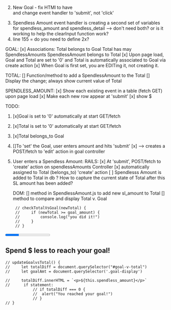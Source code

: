2. New Goal - fix HTMl to have <form> and change event handler to 'submit', not 'click'
3. Spendless Amount event handler is creating a second set of variables for spendless_amount and spendless_detail --> don't need both? or is it working to help the clearInput function work? 
4. line 155 = do you need to define 2x? 

GOAL:
    [x] Associations:
                Total belongs to Goal
                Total has may SpendlessAmounts
                SpendlessAmount belongs to Total
    [x] Upon page load, Goal and Total are set to '0' and Total is automatically associated to Goal via create action
    [x] When Goal is first set, you are EDITing it, not creating it. 

TOTAL:
    [] Function/method to add a SpendlessAmount to the Total 
    [] Display the change; always show current value of Total 

SPENDLESS_AMOUNT:
    [x] Show each existing event in a table (fetch GET) upon page load
    [x] Make each new row appear at 'submit'
    [x] show $                               

TODO: 

1. [x]Goal is set to '0' automatically at start GET/fetch
2. [x]Total is set to '0' automatically at start GET/fetch
3. [x]Total belongs_to Goal
4. []To 'set' the Goal, user enters amount and hits 'submit'
    [x] --> creates a POST/fetch to 'edit' action in goal controller
5. User enters a Spendless Amount:
    RAILS:
    [x] At 'submit', POST/fetch to 'create' action on spendlessAmounts Controller
    [x] automatically assigned to Total (belongs_to) 'create' action
    [ ] Spendlesss Amount is added to Total in db
       ? How to capture the current state of Total after this SL amount has been added?

    DOM:
    [] method in SpendlessAmount.js to add new sl_amount to Total
    [] method to compare and display Total v. Goal




        // checkTotalVsGoal(newTotal) {
        //     if (newTotal >= goal_amount) {
        //         console.log("you did it!")
        //     }
        // }


<!--STRETCH GOAL - login  -->
<!--STRETCH GOAL - create image for goal  -->
<!--STRETCH GOAL - allow user to create multiple goals w. associated totals; 
// STRETCH: add button when goal is met to reset to '0'they can choose which goal to enter a spendless amount for  -->
<!-- STRETCH - show progress bar (goal - total) linked to completion-->
<!-- STRETCH - show random encouraging messages below progress bar -->

<section class="progress-section is-small box m-5 p-5">
                <div>
                    <progress class="progress is-primary" value="15" max="50">30%</progress> 
                    <h2 class="subtitle">Spend <span>$</span> <span class="goal-v-total"></span> less to reach your goal!</h2> 
                </div> 
            </section> 

    // updateGoalvsTotal() {
    //     let totalDiff = document.querySelector("#goal-v-total")
    //     let goalAmt = document.querySelector('.goal-display')

    //     totalDiff.innerHTML = `<p>${this.spendless_amount}</p>`
    //      if statement:
                // if totalDiff === 0 {
                //  alert("You reached your goal!")
                // } 
    // }